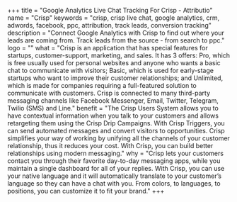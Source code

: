 +++
title = "Google Analytics Live Chat Tracking For Crisp - Attributio"
name = "Crisp"
keywords = "crisp, crisp live chat, google analytics, crm, adwords, facebook, ppc, attribution, track leads, conversion tracking"
description = "Connect Google Analytics with Crisp to find out where your leads are coming from. Track leads from the source - from search to ppc."
logo = ""
what = "Crisp is an application that has special features for startups, customer-support, marketing, and sales. It has 3 offers: Pro, which is free usually used for personal websites and anyone who wants a basic chat to communicate with visitors; Basic, which is used for early-stage startups who want to improve their customer relationships; and Unlimited, which is made for companies requiring a full-featured solution to communicate with customers. Crisp is connected to many third-party messaging channels like Facebook Messenger, Email, Twitter, Telegram, Twilio (SMS) and Line."
benefit = "The Crisp Users System allows you to have contextual information when you talk to your customers and allows retargeting them using the Crisp Drip Campaigns. With Crisp Triggers, you can send automated messages and convert visitors to opportunities. Crisp simplifies your way of working by unifying all the channels of your customer relationship, thus it reduces your cost. With Crisp, you can build better relationships using modern messaging."
why = "Crisp lets your customers contact you through their favorite day-to-day messaging apps, while you maintain a single dashboard for all of your replies. With Crisp, you can use your native language and it will automatically translate to your customer’s language so they can have a chat with you. From colors, to languages, to positions, you can customize it to fit your brand."
+++
